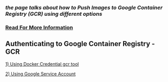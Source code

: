 ### ***the page talks about how to Push Images to Google Container Registry (GCR) using different options***


### [Read For More Information](https://cloud.google.com/container-registry/docs/pushing-and-pulling)


## Authenticating to Google Container Registry - GCR 

[1) Using Docker Credential gcr tool](https://github.com/lerndevops/gke/blob/main/google-container-registry/docker-credential-gcr.pdf)


[2) Using Google Service Account](https://github.com/lerndevops/gke/blob/main/google-container-registry/gcr-sa-login.pdf)
